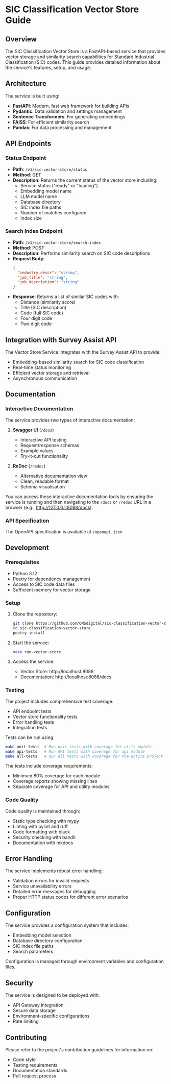 # SIC Classification Vector Store Guide

## Overview

The SIC Classification Vector Store is a FastAPI-based service that provides vector storage and similarity search capabilities for Standard Industrial Classification (SIC) codes. This guide provides detailed information about the service's features, setup, and usage.

## Architecture

The service is built using:
- **FastAPI**: Modern, fast web framework for building APIs
- **Pydantic**: Data validation and settings management
- **Sentence Transformers**: For generating embeddings
- **FAISS**: For efficient similarity search
- **Pandas**: For data processing and management

## API Endpoints

### Status Endpoint
- **Path**: `/v1/sic-vector-store/status`
- **Method**: GET
- **Description**: Returns the current status of the vector store including:
  - Service status ("ready" or "loading")
  - Embedding model name
  - LLM model name
  - Database directory
  - SIC index file paths
  - Number of matches configured
  - Index size

### Search Index Endpoint
- **Path**: `/v1/sic-vector-store/search-index`
- **Method**: POST
- **Description**: Performs similarity search on SIC code descriptions
- **Request Body**:
  ```json
  {
    "industry_descr": "string",
    "job_title": "string",
    "job_description": "string"
  }
  ```
- **Response**: Returns a list of similar SIC codes with:
  - Distance (similarity score)
  - Title (SIC description)
  - Code (full SIC code)
  - Four digit code
  - Two digit code

## Integration with Survey Assist API

The Vector Store Service integrates with the Survey Assist API to provide:
- Embedding-based similarity search for SIC code classification
- Real-time status monitoring
- Efficient vector storage and retrieval
- Asynchronous communication

## Documentation

### Interactive Documentation
The service provides two types of interactive documentation:
1. **Swagger UI** (`/docs`)
   - Interactive API testing
   - Request/response schemas
   - Example values
   - Try-it-out functionality

2. **ReDoc** (`/redoc`)
   - Alternative documentation view
   - Clean, readable format
   - Schema visualisation

You can access these interactive documentation tools by ensuring the service is running and then navigating to the `/docs` or `/redoc` URL in a browser (e.g., http://127.0.0.1:8088/docs).

### API Specification
The OpenAPI specification is available at `/openapi.json`

## Development

### Prerequisites
- Python 3.12
- Poetry for dependency management
- Access to SIC code data files
- Sufficient memory for vector storage

### Setup
1. Clone the repository:
   ```bash
   git clone https://github.com/ONSdigital/sic-classification-vector-store.git
   cd sic-classification-vector-store
   poetry install
   ```

2. Start the service:
   ```bash
   make run-vector-store
   ```

3. Access the service:
   - Vector Store: http://localhost:8088
   - Documentation: http://localhost:8088/docs

### Testing
The project includes comprehensive test coverage:
- API endpoint tests
- Vector store functionality tests
- Error handling tests
- Integration tests

Tests can be run using:
```bash
make unit-tests  # Run unit tests with coverage for utils module
make api-tests   # Run API tests with coverage for api module
make all-tests   # Run all tests with coverage for the entire project
```

The tests include coverage requirements:
- Minimum 80% coverage for each module
- Coverage reports showing missing lines
- Separate coverage for API and utility modules

### Code Quality
Code quality is maintained through:
- Static type checking with mypy
- Linting with pylint and ruff
- Code formatting with black
- Security checking with bandit
- Documentation with mkdocs

## Error Handling

The service implements robust error handling:
- Validation errors for invalid requests
- Service unavailability errors
- Detailed error messages for debugging
- Proper HTTP status codes for different error scenarios

## Configuration

The service provides a configuration system that includes:
- Embedding model selection
- Database directory configuration
- SIC index file paths
- Search parameters

Configuration is managed through environment variables and configuration files.

## Security

The service is designed to be deployed with:
- API Gateway integration
- Secure data storage
- Environment-specific configurations
- Rate limiting

## Contributing

Please refer to the project's contribution guidelines for information on:
- Code style
- Testing requirements
- Documentation standards
- Pull request process
